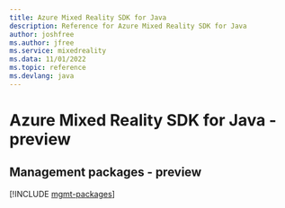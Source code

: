```yaml
---
title: Azure Mixed Reality SDK for Java
description: Reference for Azure Mixed Reality SDK for Java
author: joshfree
ms.author: jfree
ms.service: mixedreality
ms.data: 11/01/2022
ms.topic: reference
ms.devlang: java
---
```

# Azure Mixed Reality SDK for Java - preview

## Management packages - preview
[!INCLUDE [mgmt-packages](mixed-reality-mgmt-index.md)]